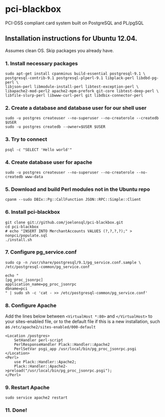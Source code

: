 # pci-blackbox

PCI-DSS compliant card system built on PostgreSQL and PL/pgSQL

## Installation instructions for Ubuntu 12.04.

Assumes clean OS. Skip packages you already have.

### 1. Install necessary packages
    sudo apt-get install cpanminus build-essential postgresql-9.1 \
    postgresql-contrib-9.1 postgresql-plperl-9.1 libplack-perl libdbd-pg-perl \
    libjson-perl libmodule-install-perl libtest-exception-perl \
    libapache2-mod-perl2 apache2-mpm-prefork git-core libtest-deep-perl \
    libfile-slurp-perl libwww-curl-perl git libdbix-connector-perl

### 2. Create a database and database user for our shell user
    sudo -u postgres createuser --no-superuser --no-createrole --createdb $USER
    sudo -u postgres createdb --owner=$USER $USER

### 3. Try to connect
    psql -c "SELECT 'Hello world'"

### 4. Create database user for apache
    sudo -u postgres createuser --no-superuser --no-createrole --no-createdb www-data

### 5. Download and build Perl modules not in the Ubuntu repo
    cpanm --sudo DBIx::Pg::CallFunction JSON::RPC::Simple::Client

### 6. Install pci-blackbox
    git clone git://github.com/joelonsql/pci-blackbox.git
    cd pci-blackbox
    # echo "INSERT INTO MerchantAccounts VALUES (?,?,?,?);" > nonpci/populate.sql
    ./install.sh

### 7. Configure pg_service.conf
    sudo cp -n /usr/share/postgresql/9.1/pg_service.conf.sample \
    /etc/postgresql-common/pg_service.conf

    echo "
    [pg_proc_jsonrpc]
    application_name=pg_proc_jsonrpc
    dbname=pci
    " | sudo sh -c 'cat - >> /etc/postgresql-common/pg_service.conf'

### 8. Configure Apache

Add the lines below between `<VirtualHost *:80>` and `</VirtualHost>`
to your sites-enabled file, or to the default file if this
is a new installation, such as `/etc/apache2/sites-enabled/000-default`

    <Location /postgres>
        SetHandler perl-script
        PerlResponseHandler Plack::Handler::Apache2
        PerlSetVar psgi_app /usr/local/bin/pg_proc_jsonrpc.psgi
    </Location>
    <Perl>
        use Plack::Handler::Apache2;
        Plack::Handler::Apache2->preload("/usr/local/bin/pg_proc_jsonrpc.psgi");
    </Perl>

### 9. Restart Apache
    sudo service apache2 restart

### 11. Done!
